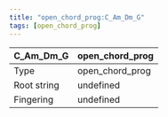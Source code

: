 ```yaml
---
title: "open_chord_prog:C_Am_Dm_G"
tags: [open_chord_prog]
---
```


|C_Am_Dm_G|open_chord_prog|
|---|---|
|Type|open_chord_prog|
|Root string|undefined|
|Fingering|undefined|

